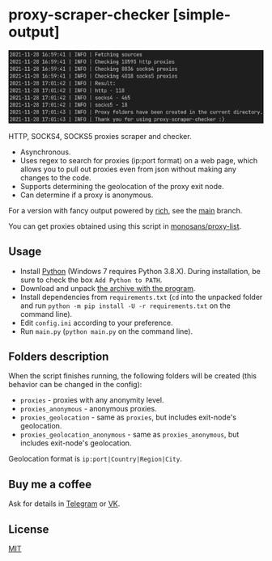 # proxy-scraper-checker [simple-output]

![Screenshot](screenshot.png)

HTTP, SOCKS4, SOCKS5 proxies scraper and checker.

- Asynchronous.
- Uses regex to search for proxies (ip:port format) on a web page, which allows you to pull out proxies even from json without making any changes to the code.
- Supports determining the geolocation of the proxy exit node.
- Can determine if a proxy is anonymous.

For a version with fancy output powered by [rich](https://github.com/willmcgugan/rich), see the [main](https://github.com/monosans/proxy-scraper-checker) branch.

You can get proxies obtained using this script in [monosans/proxy-list](https://github.com/monosans/proxy-list).

## Usage

- Install [Python](https://python.org/downloads) (Windows 7 requires Python 3.8.X). During installation, be sure to check the box `Add Python to PATH`.
- Download and unpack [the archive with the program](https://github.com/monosans/proxy-scraper-checker/archive/refs/heads/simple-output.zip).
- Install dependencies from `requirements.txt` (`cd` into the unpacked folder and run `python -m pip install -U -r requirements.txt` on the command line).
- Edit `config.ini` according to your preference.
- Run `main.py` (`python main.py` on the command line).

## Folders description

When the script finishes running, the following folders will be created (this behavior can be changed in the config):

- `proxies` - proxies with any anonymity level.
- `proxies_anonymous` - anonymous proxies.
- `proxies_geolocation` - same as `proxies`, but includes exit-node's geolocation.
- `proxies_geolocation_anonymous` - same as `proxies_anonymous`, but includes exit-node's geolocation.

Geolocation format is `ip:port|Country|Region|City`.

## Buy me a coffee

Ask for details in [Telegram](https://t.me/monosans) or [VK](https://vk.com/id607137534).

## License

[MIT](LICENSE)
